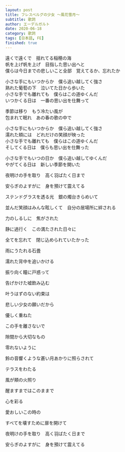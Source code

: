```yaml
---
layout: post
title: フレスベルグの少女 ～風花雪月～
subtitle: 歌詞
author: エーデルガルト
date: 2020-06-18
category: 歌詞
tags: [日本語, FE]
finished: true
---
```



<p>
遠くで遠くで　揺れてる稲穂の海<br>
帆を上げ帆を上げ　目指した思い出へと<br>
僕らは今日までの悲しいこと全部　覚えてるか、忘れたか<br>
</p><p>
小さな手にもいつからか　僕ら追い越してく強さ<br>
熟れた葡萄の下　泣いてた日から歩いた<br>
小さな手でも離れても　僕らはこの道ゆくんだ<br>
いつかくる日は　一番の思い出を仕舞って<br>
</p><p>
季節は移り　もう冷たい風が<br>
包まれて眠れ　あの春の歌の中で<br>
</p><p>
小さな手にもいつからか　僕ら追い越してく強さ<br>
濡れた頬には　どれだけの笑顔が映った<br>
小さな手でも離れても　僕らはこの道ゆくんだ<br>
そしてくる日は　僕らも思い出を仕舞った<br>
</p><p>
小さな手でもいつの日か　僕ら追い越してゆくんだ<br>
やがてくる日は　新しい季節を開いた<br>
</p>



夜明けの手を取り　高く羽ばたく日まで

安らぎのよすがに　身を預けて震えてる

ステンドグラスを透る光　銀の燭台きらめいて

並んだ笑顔はみんな眩しくて　自分の居場所に絆される

力のしるしに　焦がされた

静に過行く　この満たされた日々に

全てを忘れて　閉じ込められていたかった

雨にうたれる石畳

濡れた背中を追いかける

振り向く瞳に戸惑って

告げかけた嘘飲み込む

叶うはずのない約束は

悲しい少女の願いだから

優しく重ねた

この手を離さないで

隙間から大切なもの

零れないように

鈴の音響くような蒼い月あかりに照らされて

テラスをわたる

風が頬の火照り

醒ますまではこのままで

心を彩る

愛おしいこの時の

すべてを壊すために扉を開けて

夜明けの手を取り　高く羽ばたく日まで

安らぎのよすがに　身を預けて震えてる
